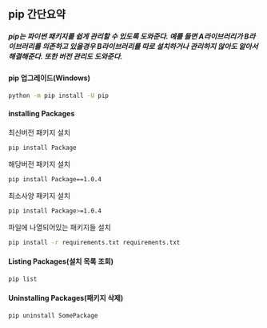 ## pip 간단요약

##### pip는 파이썬 패키지를 쉽게 관리할 수 있도록 도와준다. 예를 들면 A라이브러리가 B라이브러리를 의존하고 있을경우 B라이브러리를 따로 설치하거나 관리하지 않아도 알아서 해결해준다. 또한 버전 관리도 도와준다.

#### pip 업그레이드(Windows)
```bash
python -m pip install -U pip
```

#### installing Packages

최신버전 패키지 설치
```bash
pip install Package
```
해당버전 패키지 설치
```bash
pip install Package==1.0.4
```
최소사양 패키지 설치
```bash
pip install Package>=1.0.4
```
파일에 나열되어있는 패키지들 설치
```bash
pip install -r requirements.txt requirements.txt
```

#### Listing Packages(설치 목록 조회)
```bash
pip list
```

#### Uninstalling Packages(패키지 삭제)
```bash
pip uninstall SomePackage
```
